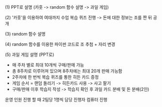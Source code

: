 
(1) PPT로 설명 (카훗 -> random 함수 설명 -> 과일 게임)

(2) '카훗'을 이용하여 여태까지 수업 복습 퀴즈 진행 
-> 돈에 대한 정보는 조를 짠 뒤 공개

(3) random 함수 설명

(4)  random 함수를 이용한 파이썬 코드로 조 추첨 + 자리 변경

(5) 과일 게임 설명 (PPT로)
- 매 주차 별로 최대 10개씩 구매/판매 가능 
- 총 8주차로 이루어져 있으며 8주차에는 최대 20개 판매 가능함
- 2주차에 한 번씩 복습 퀴즈를 통한 히든 카드 증정
- 게임 순서 = 랜덤 돌리기 -> 히든카드 사용 -> 사고 팔기
- 구매/판매 이후 학습지 작성 -> 학습지 확인 후 과일 카드 분배 및 돈 분배(2인)

운영 인원 
진행 할 때 2팀당 1명씩 담당 
진행자 
컴퓨터 진행 
